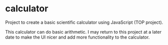 # calculator
Project to create a basic scientific calculator using JavaScript (TOP project).

This calculator can do basic arithmetic. I may return to this project at a later date to make the UI nicer and add more functionality to the calculator.